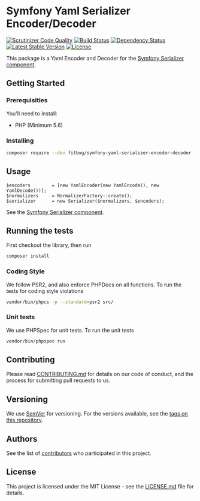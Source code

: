 # Symfony Yaml Serializer Encoder/Decoder

[![Scrutinizer Code Quality](https://scrutinizer-ci.com/g/fitbug/symfony-yaml-serializer-encoder-decoder/badges/quality-score.png?b=master)](https://scrutinizer-ci.com/g/fitbug/symfony-yaml-serializer-encoder-decoder/?branch=master)
[![Build Status](https://travis-ci.org/fitbug/symfony-yaml-serializer-encoder-decoder.svg?branch=master)](https://travis-ci.org/fitbug/symfony-yaml-serializer-encoder-decoder)
[![Dependency Status](https://www.versioneye.com/user/projects/57adb171bd0cfa002e137ac4/badge.svg?style=flat-square)](https://www.versioneye.com/user/projects/57adb171bd0cfa002e137ac4)
[![Latest Stable Version](https://poser.pugx.org/fitbug/symfony-yaml-serializer-encoder-decoder/v/stable)](https://packagist.org/packages/fitbug/symfony-yaml-serializer-encoder-decoder)
[![License](https://poser.pugx.org/fitbug/symfony-yaml-serializer-encoder-decoder/license)](https://packagist.org/packages/fitbug/symfony-yaml-serializer-encoder-decoder)

This package is a Yaml Encoder and Decoder for the [Symfony Serializer
component].

## Getting Started

### Prerequisities

You'll need to install:

 * PHP (Minimum 5.6)

### Installing

```bash
composer require --dev fitbug/symfony-yaml-serializer-encoder-decoder
```

## Usage

```
$encoders        = [new YamlEncoder(new YamlEncode(), new YamlDecode())];
$normalizers     = NormalizerFactory::create();
$serializer      = new Serializer($normalizers, $encoders);
```

See the [Symfony Serializer component].


## Running the tests

First checkout the library, then run

```bash
composer install
```

### Coding Style

We follow PSR2, and also enforce PHPDocs on all functions. To run the tests for coding style violations

```bash
vendor/bin/phpcs -p --standard=psr2 src/
```

### Unit tests

We use PHPSpec for unit tests. To run the unit tests

```bash
vendor/bin/phpspec run
```

## Contributing

Please read [CONTRIBUTING.md](CONTRIBUTING.md) for details on our code
of conduct, and the process for submitting pull requests to us.

## Versioning

We use [SemVer](http://semver.org/) for versioning. For the versions
available, see the [tags on this repository](https://github.com/fitbug/symfony-yaml-serializer-encoder-decoder/tags).

## Authors

See the list of [contributors](https://github.com/fitbug/symfony-yaml-serializer-encoder-decoder/contributors) who participated in this project.

## License

This project is licensed under the MIT License - see the [LICENSE.md](LICENSE.md) file for details.


[Symfony Serializer component]: https://symfony.com/doc/current/components/serializer.html